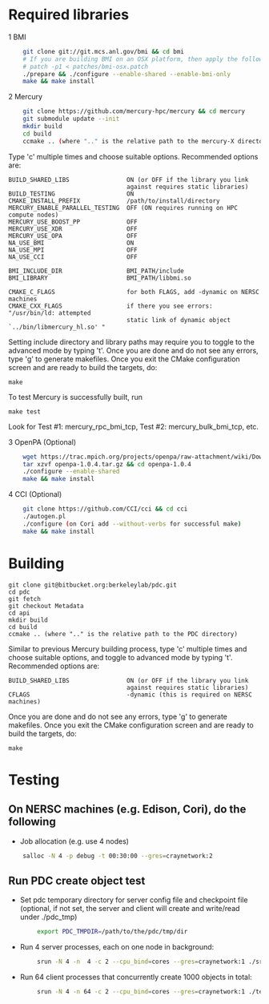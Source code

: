 
Required libraries
======
1 BMI 
```sh
    git clone git://git.mcs.anl.gov/bmi && cd bmi
    # If you are building BMI on an OSX platform, then apply the following patch:
    # patch -p1 < patches/bmi-osx.patch
    ./prepare && ./configure --enable-shared --enable-bmi-only
    make && make install
```

2 Mercury 
```sh
    git clone https://github.com/mercury-hpc/mercury && cd mercury
    git submodule update --init
    mkdir build
    cd build
    ccmake .. (where ".." is the relative path to the mercury-X directory)
```

Type 'c' multiple times and choose suitable options. Recommended options are:

    BUILD_SHARED_LIBS                ON (or OFF if the library you link
                                     against requires static libraries)
    BUILD_TESTING                    ON
    CMAKE_INSTALL_PREFIX             /path/to/install/directory
    MERCURY_ENABLE_PARALLEL_TESTING  OFF (ON requires running on HPC compute nodes)
    MERCURY_USE_BOOST_PP             OFF
    MERCURY_USE_XDR                  OFF
    MERCURY_USE_OPA                  OFF
    NA_USE_BMI                       ON
    NA_USE_MPI                       OFF
    NA_USE_CCI                       OFF
    
    BMI_INCLUDE_DIR                  BMI_PATH/include
    BMI_LIBRARY                      BMI_PATH/libbmi.so  

    CMAKE_C_FLAGS                    for both FLAGS, add -dynamic on NERSC machines 
    CMAKE_CXX_FLAGS                  if there you see errors: "/usr/bin/ld: attempted 
                                     static link of dynamic object `../bin/libmercury_hl.so' "


Setting include directory and library paths may require you to toggle to
the advanced mode by typing 't'. Once you are done and do not see any
errors, type 'g' to generate makefiles. Once you exit the CMake
configuration screen and are ready to build the targets, do:

    make
    
To test Mercury is successfully built, run

    make test

Look for Test  #1: mercury_rpc_bmi_tcp, Test  #2: mercury_bulk_bmi_tcp, etc.


3 OpenPA (Optional)
```sh
    wget https://trac.mpich.org/projects/openpa/raw-attachment/wiki/Downloads/openpa-1.0.4.tar.gz
    tar xzvf openpa-1.0.4.tar.gz && cd openpa-1.0.4 
    ./configure --enable-shared
    make && make install

```

4 CCI (Optional)
```sh
    git clone https://github.com/CCI/cci && cd cci
    ./autogen.pl
    ./configure (on Cori add --without-verbs for successful make)
    make && make install
```


Building
====
    git clone git@bitbucket.org:berkeleylab/pdc.git
    cd pdc
    git fetch
    git checkout Metadata
    cd api
    mkdir build
    cd build
    ccmake .. (where ".." is the relative path to the PDC directory)

Similar to previous Mercury building process, type 'c' multiple times and choose 
suitable options, and toggle to advanced mode by typing 't'. Recommended options are:

    BUILD_SHARED_LIBS                ON (or OFF if the library you link
                                     against requires static libraries)
    CFLAGS                           -dynamic (this is required on NERSC machines)


Once you are done and do not see any errors, type 'g' to generate makefiles. 
Once you exit the CMake configuration screen and are ready to build the targets, do:

    make



Testing
====
On NERSC machines (e.g. Edison, Cori), do the following
----
* Job allocation (e.g. use 4 nodes)
```sh
    salloc -N 4 -p debug -t 00:30:00 --gres=craynetwork:2
```
Run PDC create object test
----
* Set pdc temporary directory for server config file and checkpoint file (optional, if not set, the server and client will create and write/read under ./pdc_tmp)
```sh
        export PDC_TMPDIR=/path/to/the/pdc/tmp/dir
```

* Run 4 server processes, each on one node in background:
```sh
        srun -N 4 -n  4 -c 2 --cpu_bind=cores --gres=craynetwork:1 ./src/server/pdc_server.exe &
```

* Run 64 client processes that concurrently create 1000 objects in total:
```sh
        srun -N 4 -n 64 -c 2 --cpu_bind=cores --gres=craynetwork:1 ./tests/create_obj -r 1000
```
